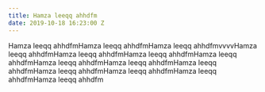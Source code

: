 ```yaml
---
title: Hamza leeqq ahhdfm
date: 2019-10-18 16:23:00 Z
---
```


Hamza leeqq ahhdfmHamza leeqq ahhdfmHamza leeqq ahhdfmvvvvHamza leeqq ahhdfmHamza leeqq ahhdfmHamza leeqq ahhdfmHamza leeqq ahhdfmHamza leeqq ahhdfmHamza leeqq ahhdfmHamza leeqq ahhdfmHamza leeqq ahhdfmHamza leeqq ahhdfmHamza leeqq ahhdfmHamza leeqq ahhdfm